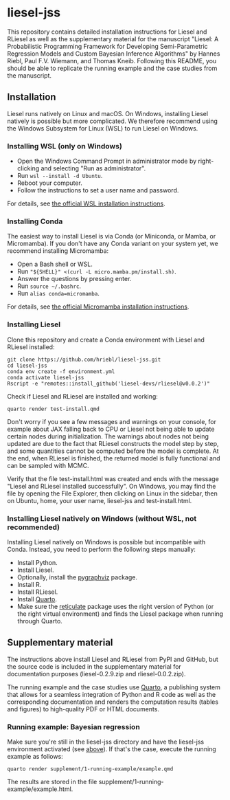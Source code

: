 # liesel-jss

This repository contains detailed installation instructions for Liesel and RLiesel as well as the supplementary material for the manuscript "Liesel: A Probabilistic Programming Framework for Developing Semi-Parametric Regression Models and Custom Bayesian Inference Algorithms" by Hannes Riebl, Paul F.V. Wiemann, and Thomas Kneib. Following this README, you should be able to replicate the running example and the case studies from the manuscript.

## Installation

Liesel runs natively on Linux and macOS. On Windows, installing Liesel natively is possible but more complicated. We therefore recommend using the Windows Subsystem for Linux (WSL) to run Liesel on Windows.

### Installing WSL (only on Windows)

- Open the Windows Command Prompt in administrator mode by right-clicking and selecting "Run as administrator".
- Run `wsl --install -d Ubuntu`.
- Reboot your computer.
- Follow the instructions to set a user name and password.

For details, see [the official WSL installation instructions](https://learn.microsoft.com/en-us/windows/wsl/install).

### Installing Conda

The easiest way to install Liesel is via Conda (or Miniconda, or Mamba, or Micromamba). If you don't have any Conda variant on your system yet, we recommend installing Micromamba:

- Open a Bash shell or WSL.
- Run `"${SHELL}" <(curl -L micro.mamba.pm/install.sh)`.
- Answer the questions by pressing enter.
- Run `source ~/.bashrc`.
- Run `alias conda=micromamba`.

For details, see [the official Micromamba installation instructions](https://mamba.readthedocs.io/en/latest/installation/micromamba-installation.html).

### Installing Liesel

Clone this repository and create a Conda environment with Liesel and RLiesel installed:

```
git clone https://github.com/hriebl/liesel-jss.git
cd liesel-jss
conda env create -f environment.yml
conda activate liesel-jss
Rscript -e "remotes::install_github('liesel-devs/rliesel@v0.0.2')"
```

Check if Liesel and RLiesel are installed and working:

```
quarto render test-install.qmd
```

Don't worry if you see a few messages and warnings on your console, for example about JAX falling back to CPU or Liesel not being able to update certain nodes during initialization. The warnings about nodes not being updated are due to the fact that RLiesel constructs the model step by step, and some quantities cannot be computed before the model is complete. At the end, when RLiesel is finished, the returned model is fully functional and can be sampled with MCMC.

Verify that the file test-install.html was created and ends with the message "Liesel and RLiesel installed successfully". On Windows, you may find the file by opening the File Explorer, then clicking on Linux in the sidebar, then on Ubuntu, home, your user name, liesel-jss and test-install.html.

### Installing Liesel natively on Windows (without WSL, not recommended)

Installing Liesel natively on Windows is possible but incompatible with Conda. Instead, you need to perform the following steps manually:

- Install Python.
- Install Liesel.
- Optionally, install the [pygraphviz](https://pygraphviz.github.io/) package.
- Install R.
- Install RLiesel.
- Install [Quarto](https://quarto.org/).
- Make sure the [reticulate](https://rstudio.github.io/reticulate/) package uses the right version of Python (or the right virtual environment) and finds the Liesel package when running through Quarto.

## Supplementary material

The instructions above install Liesel and RLiesel from PyPI and GitHub, but the source code is included in the supplementary material for documentation purposes (liesel-0.2.9.zip and rliesel-0.0.2.zip).

The running example and the case studies use [Quarto](https://quarto.org/), a publishing system that allows for a seamless integration of Python and R code as well as the corresponding documentation and renders the computation results (tables and figures) to high-quality PDF or HTML documents.

### Running example: Bayesian regression

Make sure you're still in the liesel-jss directory and have the liesel-jss environment activated (see [above](#installing-liesel)). If that's the case, execute the running example as follows:

```
quarto render supplement/1-running-example/example.qmd
```

The results are stored in the file supplement/1-running-example/example.html.
